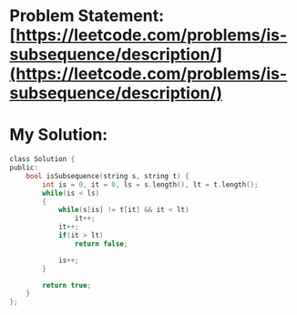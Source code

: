 # Problem Statement: [https://leetcode.com/problems/is-subsequence/description/](https://leetcode.com/problems/is-subsequence/description/)
# My Solution: 
```c
class Solution {
public:
    bool isSubsequence(string s, string t) {
        int is = 0, it = 0, ls = s.length(), lt = t.length();
        while(is < ls)
        {
            while(s[is] != t[it] && it < lt)
                it++;
            it++;
            if(it > lt)
                return false;

            is++;
        }

        return true;
    }
};
```
